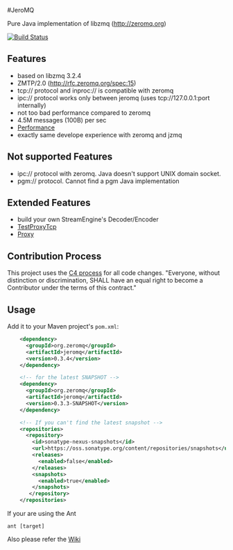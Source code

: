 #JeroMQ

Pure Java implementation of libzmq (http://zeromq.org)

[![Build Status](https://travis-ci.org/zeromq/jeromq.png)](https://travis-ci.org/zeromq/jeromq)

## Features

* based on libzmq 3.2.4
* ZMTP/2.0 (http://rfc.zeromq.org/spec:15)
* tcp:// protocol and inproc:// is compatible with zeromq
* ipc:// protocol works only between jeromq (uses tcp://127.0.0.1:port internally)
* not too bad performance compared to zeromq
 * 4.5M messages (100B) per sec
 * [Performance](https://github.com/zeromq/jeromq/wiki/Perfomance)
* exactly same develope experience with zeromq and jzmq

## Not supported Features

* ipc:// protocol with zeromq. Java doesn't support UNIX domain socket.
* pgm:// protocol. Cannot find a pgm Java implementation

## Extended Features

* build your own StreamEngine's Decoder/Encoder
 * [TestProxyTcp](https://github.com/zeromq/jeromq/blob/master/src/test/java/zmq/TestProxyTcp.java)
 * [Proxy](https://github.com/zeromq/jeromq/blob/master/src/main/java/org/jeromq/codec/Proxy.java)

## Contribution Process

This project uses the [C4 process](http://rfc.zeromq.org/spec:16) for all code changes. "Everyone,
without distinction or discrimination, SHALL have an equal right to become a Contributor under the
terms of this contract."

## Usage

Add it to your Maven project's `pom.xml`:

```xml
    <dependency>
      <groupId>org.zeromq</groupId>
      <artifactId>jeromq</artifactId>
      <version>0.3.4</version>
    </dependency>

    <!-- for the latest SNAPSHOT -->
    <dependency>
      <groupId>org.zeromq</groupId>
      <artifactId>jeromq</artifactId>
      <version>0.3.3-SNAPSHOT</version>
    </dependency>

    <!-- If you can't find the latest snapshot -->
    <repositories>
      <repository>
        <id>sonatype-nexus-snapshots</id>
        <url>https://oss.sonatype.org/content/repositories/snapshots</url>
        <releases>
          <enabled>false</enabled>
        </releases>
        <snapshots>
          <enabled>true</enabled>
        </snapshots>
       </repository>
    </repositories>
```

If your are using the Ant 

    ant [target]


Also please refer the [Wiki](https://github.com/zeromq/jeromq/wiki)
